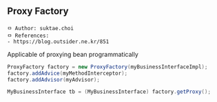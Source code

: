 ## Proxy Factory

```
ㅁ Author: suktae.choi
ㅁ References:
- https://blog.outsider.ne.kr/851
```

Applicable of proxying bean programmatically

```java
ProxyFactory factory = new ProxyFactory(myBusinessInterfaceImpl);
factory.addAdvice(myMethodInterceptor);
factory.addAdvisor(myAdvisor);

MyBusinessInterface tb = (MyBusinessInterface) factory.getProxy();
```
